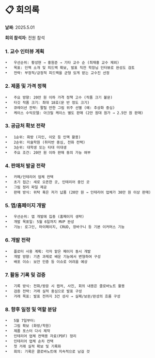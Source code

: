 # 📋 회의록

**날짜**: 2025.5.01

**회의 참석자**: 전원 참석

### 1. 교수 인터뷰 계획
	•	우선순위: 황성현 → 홍원준 → 기타 교수 순 (최재홍 교수 제외)
	•	목표: 인맥 소개 및 피드백 확보, 발표 직전 학장님 인터뷰로 완성도 검토
	•	전략: 부정적/긍정적 피드백을 균형 있게 받는 교수진 선정

### 2. 제품 및 가격 정책
	•	주요 방향: 20만 원 이하 가격 정책 고수 (작품 크기 불문)
	•	타깃 작품 크기: 최대 18호(문 반 정도 크기)
	•	큐레이션 전략: 팔릴 만한 그림 위주 선별 (예: 추상화 중심)
	•	케이스 수익모델: 아크릴 케이스 별도 판매 (2만 원대 원가 → 2.5만 원 판매)
 
### 3. 공급처 확보 전략
	•	1순위: 화방 (지인, 이모 등 인맥 활용)
	•	2순위: 미술학원 (취미반 중심, 전화 컨택)
	•	3순위: 대학생 또는 타대 미대생
	•	주요 조건: 20만 원 이하 판매 동의 가능 여부

### 4. 판매처 발굴 전략
	•	카페/인테리어 업체 컨택
	•	초기 접근: 새로 오픈한 곳, 인테리어 중인 곳
	•	그림 정리 파일 제공
	•	판매 방식: 위탁 혹은 저가 납품 (20만 원 → 인테리어 업체가 30만 원 이상 판매)
 
### 5. 앱/홈페이지 개발
	•	우선순위: 앱 개발에 집중 (홈페이지 생략)
	•	개발 목표일: 5월 6일까지 MVP 완성
	•	기능: 로그인, 마이페이지, CRUD, 장바구니 등 기본 이커머스 기능

### 6. 개발 전략
	•	플로터 사용 계획: 각자 맡은 페이지 동시 개발
	•	개발 방향: 기존 과제로 배운 기능에서 변형하여 구성
	•	배포 이슈: 보안 인증 등 이슈로 어려움 예상

### 7. 활동 기록 및 검증
	•	기록 방식: 전화/방문 시 캡처, 사진, 회의 내용은 클로바노트 활용
	•	검증 전략: 거래 실적 중심으로 발표 구성
	•	거래 목표: 발표 전까지 3건 성사 → 실패/보완/완성의 흐름 구성

### 8. 향후 일정 및 역할 분담
	•	5월 7일부터:
	•	그림 확보 (화방/학원)
	•	제품 포스터 다시 제작
	•	인테리어 업체 컨택용 자료(PDF) 정리
	•	인테리어 업체 순차 컨택
	•	첫 거래 실적 확보 및 기록화
	•	회의: 기록은 클로바노트에 지속적으로 남길 것
